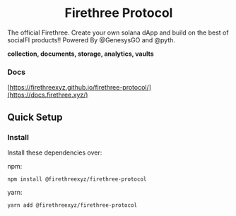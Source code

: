 <div align="center">
  <h1>Firethree Protocol</h1>
</div>

The official Firethree. Create your own solana dApp and build on the best of socialFI products!! Powered By @GenesysGO and @pyth.

**collection, documents, storage, analytics, vaults**

### Docs
[https://firethreexyz.github.io/firethree-protocol/](https://docs.firethree.xyz/)

## Quick Setup

### Install

Install these dependencies over:

npm:

```shell
npm install @firethreexyz/firethree-protocol
```

yarn:

```shell
yarn add @firethreexyz/firethree-protocol
```
